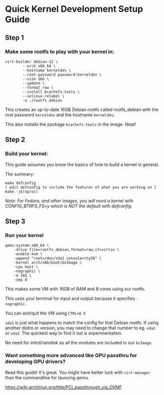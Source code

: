 # Quick Kernel Development Setup Guide

## Step 1

### Make some rootfs to play with your kernel in:

```
virt-builder debian-12 \
        --arch x86_64 \
        --hostname kerneldev \
        --root-password password:kerneldev \
        --size 16G \
        --update \
        --format raw \
        --install bcachefs-tools \
        --selinux-relabel \
        -o ./rootfs_debian
```

This creates an up-to-date 16GB Debian rootfs called rootfs_debian with the root password `kerneldev` and the hostname `kerneldev`.

This also installs the package `bcachefs-tools` in the image. Neat!

## Step 2
### Build your kernel:

This guide assumes you know the basics of how to build a kernel in general.

The summary:
```
make defconfig
[ edit defconfig to include the features of what you are working on ]
make -j$(nproc)
```

*Note: For Fedora, and other images, you will need a kernel with CONFIG_BTRFS_FS=y which is NOT the default with defconfig.*

## Step 3
### Run your kernel

```
qemu-system-x86_64 \
    -drive file=rootfs_debian,format=raw,if=virtio \
    -enable-kvm \
    -append "root=/dev/vda1 console=ttyS0" \
    -kernel arch/x86/boot/bzImage \
    -cpu host \
    -nographic \
    -m 16G \
    -smp 8
```

This makes some VM with 16GB of RAM and 8 cores using our rootfs.

This uses your terminal for input and output because it specifies `-nographic`.

You can exit/quit the VM using `CTRL+A X`

`vda1` is just what happens to match the config for that Debian rootfs. If using another distro or version, you may need to change that number to eg. `vda2` or `vda3`. The quickest way to find it out is experimentation.

No need for initrd/ramdisk as all the modules are included in our `bzImage`.


### Want something more advanced like GPU passthru for developing GPU drivers?

Read this guide! It's great. You might have better luck with `virt-manager` than the commandline for launcing qemu.

https://wiki.archlinux.org/title/PCI_passthrough_via_OVMF



